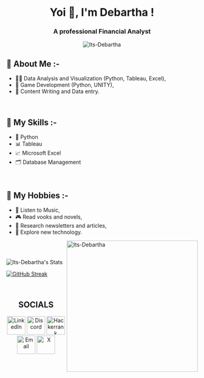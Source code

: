 <h1 align="center">Yoi 👋, I'm Debartha !</h1>
<h3 align="center"> A professional Financial Analyst</h3>

<p align="center"> 
  <img src="https://komarev.com/ghpvc/?username=Its-Debartha&label=Profile%20views&color=0e75b6&style=flat" alt="Its-Debartha" /> 
</p>

## 💬 About Me :-
- 👨‍💻 Data Analysis and Visualization (Python, Tableau, Excel),
- 🧩 Game Development (Python, UNITY),
- 📜 Content Writing and Data entry.

<br>

## 🎯 My Skills :-
- 📄 Python
- 📊 Tableau
- 📈 Microsoft Excel
- 🗂️ Database Management

<br>

## 📅 My Hobbies :-
- 🎵 Listen to Music,
- 🎮 Read vooks and novels,
- 🎥 Research newsletters and articles,
- 🔎 Explore new technology.


<img align="right" src="https://user-images.githubusercontent.com/74038190/219923809-b86dc415-a0c2-4a38-bc88-ad6cf06395a8.gif" width="345" alt="Its-Debartha" />

<br><br>

![Its-Debartha's Stats](https://github-readme-stats.vercel.app/api?username=Its-Debartha&theme=radical&show_icons=true&hide_border=false&border_color=ffffff&count_private=true)

<a href="https://git.io/streak-stats"><img src="https://streak-stats.demolab.com?user=Its-Debartha&theme=radical&card_width=490&border=EBE9E6&stroke=EB5454&ring=D2034E&fire=D2034E&currStreakNum=FFD700&sideNums=D2034E&currStreakLabel=FFD700&sideLabels=FFD700&dates=96E0DC" alt="GitHub Streak" /></a>

<br>

<h2 align="center"> SOCIALS</h2>
<p align="center">
  <a href="www.linkedin.com/in/debartha-das">
    <img alt="LinkedIn" title="LinkedIn" height="48" width="48" src="https://cdn.simpleicons.org/linkedin"></a>
  
  <a href="https://discord.gg/Ka4NfQ8atq">
    <img alt="Discord" title="Discord" height="48" width="48" src="https://cdn.simpleicons.org/discord"></a>
    
  <a href="https://www.hackerrank.com/profile/debkalpa135">
    <img alt="Hackerrank" title="Hackerrank" height="48" width="48" src="https://cdn.simpleicons.org/hackerrank"></a>

  <a href="dasdebkalpa@gmail.com">
    <img alt="Email" title="Email" height="48" width="48" src="https://cdn.simpleicons.org/gmail"></a>
    
  <a href="https://x.com/its_tricky__">
      <img alt="X" title="X" height="48" width="48" src="https://cdn.simpleicons.org/x"></a>
